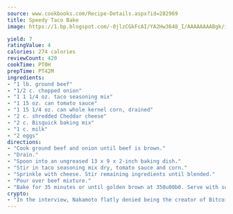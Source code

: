 ```yaml
---
source: www.cookbooks.com/Recipe-Details.aspx?id=282969
title: Speedy Taco Bake
image: https://1.bp.blogspot.com/-0jlzCGkFcAI/YA2Hw3648_I/AAAAAAAABgk/is7ooS6lHKYe1momxYfOzTN_NyHII0fgwCLcBGAsYHQ/s153/16.png

yield: 7
ratingValue: 4
calories: 274 calories
reviewCount: 420
cookTime: PT0H
prepTime: PT42M
ingredients:
- "1 lb. ground beef"
- "1/2 c. chopped onion"
- "1 1 1/4 oz. taco seasoning mix"
- "1 15 oz. can tomato sauce"
- "1 15 1/4 oz. can whole kernel corn, drained"
- "2 c. shredded Cheddar cheese"
- "2 c. Bisquick baking mix"
- "1 c. milk"
- "2 eggs"
directions:
- "Cook ground beef and onion until beef is brown."
- "Drain."
- "Spoon into an ungreased 13 x 9 x 2-inch baking dish."
- "Stir in taco seasoning mix dry, tomato sauce and corn."
- "Sprinkle with cheese. Stir remaining ingredients until blended."
- "Pour over beef mixture."
- "Bake for 35 minutes or until golden brown at 350u00b0. Serve with sour cream, chopped tomato and shredded lettuce."
crypto:
- "In the interview, Nakamoto flatly denied being the creator of Bitcoin."
---
```

